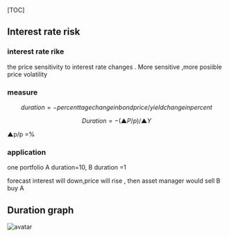 [TOC]

## Interest rate risk

###  interest rate rike 

the price sensitivity to interest rate changes . More sensitive ,more posiible price volatility

###  measure

$$
duration = -   percenttage change in bond price/ yield change in percent
$$

$$
Duration = -(▲P/p)/ ▲Y
$$

▲p/p  =%  



### application

one portfolio  A  duration=10,  B duration =1 

forecast interest will down,price will rise , then asset manager would sell B buy A 

## Duration graph



  ![avatar](https://fdc-fabric-img.oss-cn-beijing.aliyuncs.com/1011556438929529.jpg)